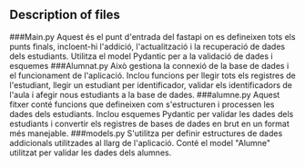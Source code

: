 ## Description of files

###Main.py
Aquest és el punt d'entrada del fastapi on es defineixen tots els punts finals, incloent-hi l'addició, l'actualització i la recuperació de dades dels estudiants. Utilitza el model Pydantic per a la validació de dades i esquemes
###Alumnat.py
Això gestiona la connexió de la base de dades i el funcionament de l'aplicació.  Inclou funcions per llegir tots els registres de l'estudiant, llegir un estudiant per identificador, validar els identificadors de l'aula i afegir nous estudiants a la base de dades.
###alumne.py
Aquest fitxer conté funcions que defineixen com s'estructuren i processen les dades dels estudiants. Inclou esquemes Pydantic per validar les dades dels estudiants i convertir els registres de bases de dades en brut en un format més manejable.
###models.py
S'utilitza per definir estructures de dades addicionals utilitzades al llarg de l'aplicació. Conté el model "Alumne" utilitzat per validar les dades dels alumnes.
